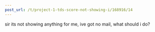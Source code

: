 ```yaml
---
post_url: /t/project-1-tds-score-not-showing-i/168916/14
---
```

sir its not showing anything for me, ive got no mail, what should i do?